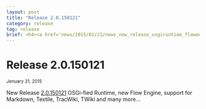 ```yaml
---
layout: post
title: "Release 2.0.150121"
category: release
tag: release
brief: <h4><a href='news/2015/01/21/news_new_release_osgiruntime_flowengine.html'>New Release 2.0.150121</a></h4> <sub class="post-info">Jenuary 21, 2015</sub><br> OSGi-fied Runtime, new Flow Engine, support for Markdown, Textile, TracWiki, TWiki...<br>
---
```


Release 2.0.150121
===
	
<sub class="post-info">Jenuary 21, 2015</sub>
	
New Release 
[2.0.150121](https://github.com/SAP/cloud-dirigible/releases/tag/2.0.150121)
OSGi-fied Runtime, new Flow Engine, support for Markdown, Textile, TracWiki, TWiki and many more... 
